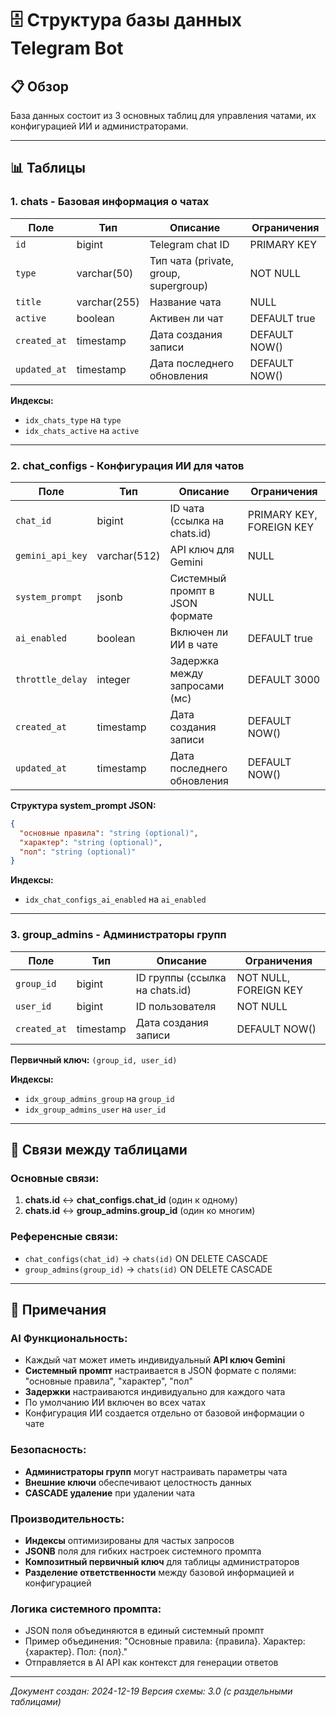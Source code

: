 # 🗄️ Структура базы данных Telegram Bot

## 📋 Обзор

База данных состоит из 3 основных таблиц для управления чатами, их конфигурацией ИИ и администраторами.

---

## 📊 Таблицы

### 1. **chats** - Базовая информация о чатах

| Поле | Тип | Описание | Ограничения |
|------|-----|----------|-------------|
| `id` | bigint | Telegram chat ID | PRIMARY KEY |
| `type` | varchar(50) | Тип чата (private, group, supergroup) | NOT NULL |
| `title` | varchar(255) | Название чата | NULL |
| `active` | boolean | Активен ли чат | DEFAULT true |
| `created_at` | timestamp | Дата создания записи | DEFAULT NOW() |
| `updated_at` | timestamp | Дата последнего обновления | DEFAULT NOW() |

**Индексы:**
- `idx_chats_type` на `type`
- `idx_chats_active` на `active`

---

### 2. **chat_configs** - Конфигурация ИИ для чатов

| Поле | Тип | Описание | Ограничения |
|------|-----|----------|-------------|
| `chat_id` | bigint | ID чата (ссылка на chats.id) | PRIMARY KEY, FOREIGN KEY |
| `gemini_api_key` | varchar(512) | API ключ для Gemini | NULL |
| `system_prompt` | jsonb | Системный промпт в JSON формате | NULL |
| `ai_enabled` | boolean | Включен ли ИИ в чате | DEFAULT true |
| `throttle_delay` | integer | Задержка между запросами (мс) | DEFAULT 3000 |
| `created_at` | timestamp | Дата создания записи | DEFAULT NOW() |
| `updated_at` | timestamp | Дата последнего обновления | DEFAULT NOW() |

**Структура system_prompt JSON:**
```json
{
  "основные правила": "string (optional)",
  "характер": "string (optional)",
  "пол": "string (optional)"
}
```

**Индексы:**
- `idx_chat_configs_ai_enabled` на `ai_enabled`

---

### 3. **group_admins** - Администраторы групп

| Поле | Тип | Описание | Ограничения |
|------|-----|----------|-------------|
| `group_id` | bigint | ID группы (ссылка на chats.id) | NOT NULL, FOREIGN KEY |
| `user_id` | bigint | ID пользователя | NOT NULL |
| `created_at` | timestamp | Дата создания записи | DEFAULT NOW() |

**Первичный ключ:** `(group_id, user_id)`

**Индексы:**
- `idx_group_admins_group` на `group_id`
- `idx_group_admins_user` на `user_id`

---

## 🔗 Связи между таблицами

### Основные связи:
1. **chats.id** ↔ **chat_configs.chat_id** (один к одному)
2. **chats.id** ↔ **group_admins.group_id** (один ко многим)

### Референсные связи:
- `chat_configs(chat_id)` → `chats(id)` ON DELETE CASCADE
- `group_admins(group_id)` → `chats(id)` ON DELETE CASCADE

---

## 📝 Примечания

### AI Функциональность:
- Каждый чат может иметь индивидуальный **API ключ Gemini**
- **Системный промпт** настраивается в JSON формате с полями: "основные правила", "характер", "пол"
- **Задержки** настраиваются индивидуально для каждого чата
- По умолчанию ИИ включен во всех чатах
- Конфигурация ИИ создается отдельно от базовой информации о чате

### Безопасность:
- **Администраторы групп** могут настраивать параметры чата
- **Внешние ключи** обеспечивают целостность данных
- **CASCADE удаление** при удалении чата

### Производительность:
- **Индексы** оптимизированы для частых запросов
- **JSONB** поля для гибких настроек системного промпта
- **Композитный первичный ключ** для таблицы администраторов
- **Разделение ответственности** между базовой информацией и конфигурацией

### Логика системного промпта:
- JSON поля объединяются в единый системный промпт
- Пример объединения: "Основные правила: {правила}. Характер: {характер}. Пол: {пол}."
- Отправляется в AI API как контекст для генерации ответов

---

*Документ создан: 2024-12-19*
*Версия схемы: 3.0 (с раздельными таблицами)*

